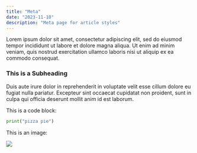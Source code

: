 ```yaml
---
title: "Meta"
date: "2023-11-10"
description: "Meta page for article styles"
---
```


Lorem ipsum dolor sit amet, consectetur adipiscing elit, sed do eiusmod tempor incididunt ut labore et dolore magna aliqua. Ut enim ad minim veniam, quis nostrud exercitation ullamco laboris nisi ut aliquip ex ea commodo consequat. 

### This is a Subheading


Duis aute irure dolor in reprehenderit in voluptate velit esse cillum dolore eu fugiat nulla pariatur. Excepteur sint occaecat cupidatat non proident, sunt in culpa qui officia deserunt mollit anim id est laborum.

This is a code block:
```python
print("pizza pie")
```

This is an image:


<img src="/assets/images/starvan.jpg" />